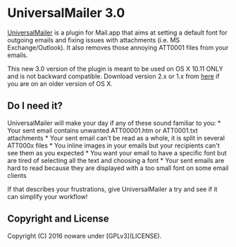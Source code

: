 UniversalMailer 3.0
===================

<a href='[1]'>UniversalMailer</a> is a plugin for Mail.app that aims at setting a default font for outgoing emails and fixing issues
with attachments (i.e. MS Exchange/Outlook). It also removes those annoying ATT0001 files from your
emails.

This new 3.0 version of the plugin is meant to be used on OS X 10.11 ONLY and is not backward compatible.
Download version 2.x or 1.x from <a href='http://universalmailer.github.io/UniversalMailer/download.html'>here</a> if
you are on an older version of OS X.

<h2>Do I need it?</h2>
UniversalMailer will make your day if any of these sound familiar to you:
* Your sent email contains unwanted ATT00001.htm or ATT0001.txt attachments
* Your sent email can't be read as a whole, it is split in several ATT000x files
* You inline images in your emails but your recipients can't see them as you expected
* You want your email to have a specific font but are tired of selecting all the text and choosing a font
* Your sent emails are hard to read because they are displayed with a too small font on some email clients

If that describes your frustrations, give UniversalMailer a try and see if it can simplify your workflow!

<h2>Copyright and License</h2>
Copyright (C) 2016 noware under [GPLv3](LICENSE).


[1]: http://universalmailer.github.io/UniversalMailer/
